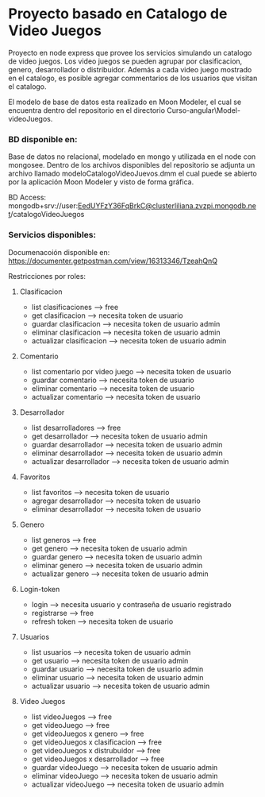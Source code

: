 # Proyecto basado en Catalogo de Video Juegos

Proyecto en node express que provee los servicios simulando un catalogo de video juegos. Los video juegos se pueden agrupar por clasificacion, genero, desarrollador o distribuidor. Además a cada video juego mostrado en el catalogo, es posible agregar commentarios de los usuarios que visitan el catalogo.

El modelo de base de datos esta realizado en Moon Modeler, el cual se encuentra dentro del repositorio en el directorio Curso-angular\Model-videoJuegos.

### BD disponible en:
Base de datos no relacional, modelado en mongo y utilizada en el node con mongosee. Dentro de los archivos disponibles del repositorio se adjunta un archivo llamado modeloCatalogoVideoJuevos.dmm el cual puede se abierto por la aplicación Moon Modeler y visto de forma gráfica.

BD Access: mongodb+srv://user:EedUYFzY36FqBrkC@clusterliliana.zvzpi.mongodb.net/catalogoVideoJuegos 

### Servicios disponibles:
Documenacoión disponible en:
https://documenter.getpostman.com/view/16313346/TzeahQnQ

Restricciones por roles:

1. Clasificacion
   - list clasificaciones --> free
   - get clasificacion --> necesita token de usuario
   - guardar clasificacion --> necesita token de usuario admin
   - eliminar clasificacion --> necesita token de usuario admin 
   - actualizar clasificacion --> necesita token de usuario admin

2. Comentario
   - list comentario por video juego --> necesita token de usuario
   - guardar comentario --> necesita token de usuario
   - eliminar comentario --> necesita token de usuario 
   - actualizar comentario --> necesita token de usuario

3. Desarrollador
   - list desarrolladores --> free
   - get desarrollador --> necesita token de usuario admin
   - guardar desarrollador --> necesita token de usuario admin
   - eliminar desarrollador --> necesita token de usuario admin 
   - actualizar desarrollador --> necesita token de usuario admin

4. Favoritos
   - list favoritos --> necesita token de usuario
   - agregar desarrollador --> necesita token de usuario
   - eliminar desarrollador --> necesita token de usuario

5. Genero
   - list generos --> free
   - get genero --> necesita token de usuario admin
   - guardar genero --> necesita token de usuario admin
   - eliminar genero --> necesita token de usuario admin 
   - actualizar genero --> necesita token de usuario admin

6. Login-token
   - login --> necesita usuario y contraseña de usuario registrado
   - registrarse --> free
   - refresh token --> necesita token de usuario

7. Usuarios
   - list usuarios --> necesita token de usuario admin
   - get usuario --> necesita token de usuario admin
   - guardar usuario --> necesita token de usuario admin
   - eliminar usuario --> necesita token de usuario admin 
   - actualizar usuario --> necesita token de usuario admin

8. Video Juegos
   - list videoJuegos --> free
   - get videoJuego --> free
   - get videoJuegos x genero --> free
   - get videoJuegos x clasificacion --> free
   - get videoJuegos x distrubuidor --> free
   - get videoJuegos x desarrollador --> free
   - guardar videoJuego --> necesita token de usuario admin
   - eliminar videoJuego --> necesita token de usuario admin 
   - actualizar videoJuego --> necesita token de usuario admin


